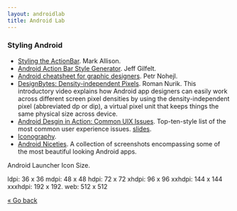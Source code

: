 ```yaml
---
layout: androidlab
title: Android Lab
---
```


### Styling Android
  * [Styling the ActionBar](http://blog.stylingandroid.com/archives/1240). Mark Allison.
  * [Android Action Bar Style Generator](http://jgilfelt.github.com/android-actionbarstylegenerator/). Jeff Gilfelt.
  * [Android cheatsheet for graphic designers](http://petrnohejl.github.io/Android-Cheatsheet-For-Graphic-Designers/). Petr Nohejl.
  * [DesignBytes: Density-independent Pixels](https://www.youtube.com/watch?v=zhszwkcay2A). Roman Nurik. This introductory video explains how Android app designers can easily work across different screen pixel densities by using the density-independent pixel (abbreviated dp or dip), a virtual pixel unit that keeps things the same physical size across device.
  * [Android Desgin in Action: Common UIX Issues](http://www.youtube.com/watch?v=pEGWcMTxs3I). Top-ten-style list of the most common user experience issues. [slides](https://plus.google.com/photos/113735310430199015092/albums/5922016738597430017). 
  * [Iconography](http://developer.android.com/design/style/iconography.html).
  * [Android Niceties](http://androidniceties.tumblr.com). A collection of screenshots encompassing some of the most beautiful looking Android apps.

Android Launcher Icon Size.

  ldpi: 36 x 36
  mdpi: 48 x 48
  hdpi: 72 x 72
  xhdpi: 96 x 96
  xxhdpi: 144 x 144
  xxxhdpi: 192 x 192.
  web: 512 x 512

[&laquo; Go back](./)